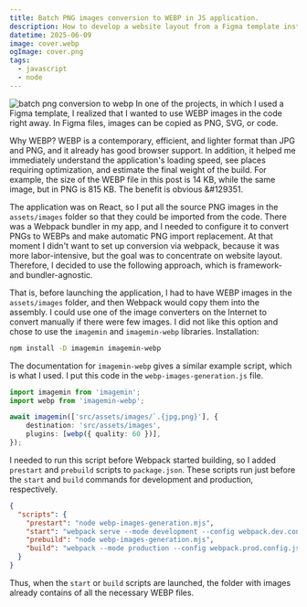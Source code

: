 ```yaml
---
title: Batch PNG images conversion to WEBP in JS application.
description: How to develop a website layout from a Figma template instantly using WEBP instead of PNG.
datetime: 2025-06-09
image: cover.webp
ogImage: cover.png
tags:
  - javascript
  - node
---
```


![batch png conversion to webp](/images/posts/batch-png-conversion-to-webp/{image})
In one of the projects, in which I used a Figma template, I
realized that I wanted to use WEBP images in the code right away. In Figma files, images can be copied as PNG,
SVG, or code.

Why WEBP? WEBP is a contemporary, efficient, and lighter format than JPG and PNG, and it already has good browser
support. In
addition, it helped me
immediately understand the application's loading speed, see places requiring optimization, and estimate the final weight
of the build. For example, the size of the WEBP file in this post is 14 KB, while the same image, but in PNG is 815 KB.
The benefit is obvious &#129351.

The application was on React, so I put all the source PNG images in the `assets/images` folder so that they could be
imported from the code. There was a Webpack bundler in my app, and I needed to configure it to convert PNGs to WEBPs and
make automatic PNG import replacement. At that moment I didn't want to set up conversion via webpack, because it was
more
labor-intensive, but the goal was to concentrate on website layout. Therefore, I decided to use the following approach,
which is framework- and bundler-agnostic.

That is, before launching the application, I had to have WEBP images in the `assets/images`
folder, and then Webpack would copy them into the assembly.
I could use one of the image converters on the Internet to convert manually if there were few images. I did not like
this option and chose to use the `imagemin` and `imagemin-webp` libraries.
Installation:

```sh
npm install -D imagemin imagemin-webp
```

The documentation for `imagemin-webp` gives a similar example script, which is what I used. I put this code in the
`webp-images-generation.js` file.

```typescript
import imagemin from 'imagemin';
import webp from 'imagemin-webp';

await imagemin(['src/assets/images/`.{jpg,png}'], {
	destination: 'src/assets/images',
	plugins: [webp({ quality: 60 })],
});
```

I needed to run this script before Webpack started building, so
I added `prestart` and `prebuild` scripts to `package.json`. These scripts run just before the `start` and `build`
commands for development and production, respectively.

```json
{
  "scripts": {
    "prestart": "node webp-images-generation.mjs",
    "start": "webpack serve --mode development --config webpack.dev.config.js",
    "prebuild": "node webp-images-generation.mjs",
    "build": "webpack --mode production --config webpack.prod.config.js"
  }
}
```

Thus, when the `start` or `build` scripts are launched, the folder with images already contains of all the necessary
WEBP
files.